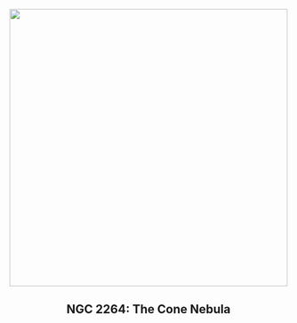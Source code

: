 
<p align="center"><img src="https://apod.nasa.gov/apod/image/2301/ConeNebula_Dieterich_960.jpg" width="500" height="500"></p>
<h2 align="center"> NGC 2264: The Cone Nebula </h2>
